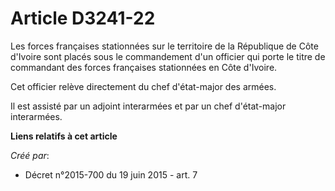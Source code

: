 # Article D3241-22

Les forces françaises stationnées sur le territoire de la République de Côte d'Ivoire sont placés sous le commandement d'un
officier qui porte le titre de commandant des forces françaises stationnées en Côte d'Ivoire. 

Cet officier relève directement du chef d'état-major des armées. 

Il est assisté par un adjoint interarmées et par un chef d'état-major interarmées.

**Liens relatifs à cet article**

_Créé par_:

  - Décret n°2015-700 du 19 juin 2015 - art. 7
